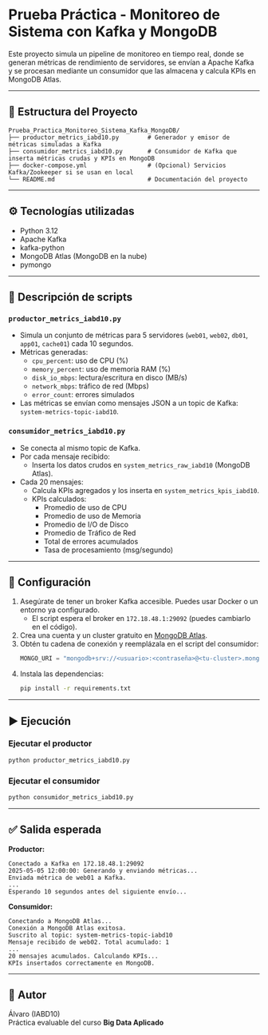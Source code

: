 # Prueba Práctica - Monitoreo de Sistema con Kafka y MongoDB

Este proyecto simula un pipeline de monitoreo en tiempo real, donde se generan métricas de rendimiento de servidores, se envían a Apache Kafka y se procesan mediante un consumidor que las almacena y calcula KPIs en MongoDB Atlas.

---

## 🧱 Estructura del Proyecto

```
Prueba_Practica_Monitoreo_Sistema_Kafka_MongoDB/
├── productor_metrics_iabd10.py        # Generador y emisor de métricas simuladas a Kafka
├── consumidor_metrics_iabd10.py       # Consumidor de Kafka que inserta métricas crudas y KPIs en MongoDB
├── docker-compose.yml                 # (Opcional) Servicios Kafka/Zookeeper si se usan en local
└── README.md                          # Documentación del proyecto
```

---

## ⚙️ Tecnologías utilizadas

- Python 3.12
- Apache Kafka
- kafka-python
- MongoDB Atlas (MongoDB en la nube)
- pymongo

---

## 📝 Descripción de scripts

### `productor_metrics_iabd10.py`

- Simula un conjunto de métricas para 5 servidores (`web01`, `web02`, `db01`, `app01`, `cache01`) cada 10 segundos.
- Métricas generadas:
  - `cpu_percent`: uso de CPU (%)
  - `memory_percent`: uso de memoria RAM (%)
  - `disk_io_mbps`: lectura/escritura en disco (MB/s)
  - `network_mbps`: tráfico de red (Mbps)
  - `error_count`: errores simulados
- Las métricas se envían como mensajes JSON a un topic de Kafka: `system-metrics-topic-iabd10`.

### `consumidor_metrics_iabd10.py`

- Se conecta al mismo topic de Kafka.
- Por cada mensaje recibido:
  - Inserta los datos crudos en `system_metrics_raw_iabd10` (MongoDB Atlas).
- Cada 20 mensajes:
  - Calcula KPIs agregados y los inserta en `system_metrics_kpis_iabd10`.
  - KPIs calculados:
    - Promedio de uso de CPU
    - Promedio de uso de Memoria
    - Promedio de I/O de Disco
    - Promedio de Tráfico de Red
    - Total de errores acumulados
    - Tasa de procesamiento (msg/segundo)

---

## 🔌 Configuración

1. Asegúrate de tener un broker Kafka accesible. Puedes usar Docker o un entorno ya configurado.
   - El script espera el broker en `172.18.48.1:29092` (puedes cambiarlo en el código).
2. Crea una cuenta y un cluster gratuito en [MongoDB Atlas](https://www.mongodb.com/cloud/atlas).
3. Obtén tu cadena de conexión y reemplázala en el script del consumidor:
   ```python
   MONGO_URI = "mongodb+srv://<usuario>:<contraseña>@<tu-cluster>.mongodb.net/"
   ```
4. Instala las dependencias:
   ```bash
   pip install -r requirements.txt
   ```

---

## ▶️ Ejecución

### Ejecutar el productor
```bash
python productor_metrics_iabd10.py
```

### Ejecutar el consumidor
```bash
python consumidor_metrics_iabd10.py
```

---

## ✅ Salida esperada

**Productor:**
```
Conectado a Kafka en 172.18.48.1:29092
2025-05-05 12:00:00: Generando y enviando métricas...
Enviada métrica de web01 a Kafka.
...
Esperando 10 segundos antes del siguiente envío...
```

**Consumidor:**
```
Conectando a MongoDB Atlas...
Conexión a MongoDB Atlas exitosa.
Suscrito al topic: system-metrics-topic-iabd10
Mensaje recibido de web02. Total acumulado: 1
...
20 mensajes acumulados. Calculando KPIs...
KPIs insertados correctamente en MongoDB.
```

---

## 📌 Autor

Álvaro (IABD10)  
Práctica evaluable del curso **Big Data Aplicado**
